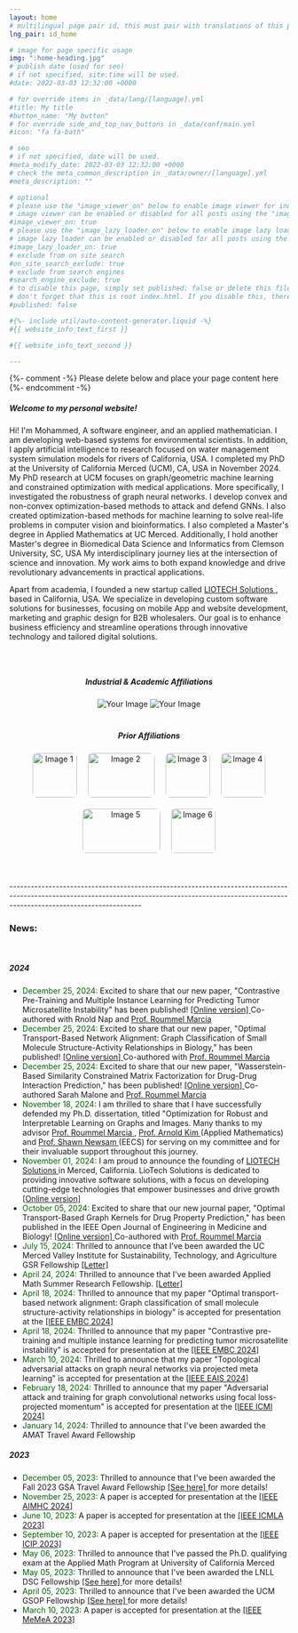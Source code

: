 ```yaml
---
layout: home
# multilingual page pair id, this must pair with translations of this page. (This name must be unique)
lng_pair: id_home

# image for page specific usage
img: ":home-heading.jpg"
# publish date (used for seo)
# if not specified, site.time will be used.
#date: 2022-03-03 12:32:00 +0000

# for override items in _data/lang/[language].yml
#title: My title
#button_name: "My button"
# for override side_and_top_nav_buttons in _data/conf/main.yml
#icon: "fa fa-bath"

# seo
# if not specified, date will be used.
#meta_modify_date: 2022-03-03 12:32:00 +0000
# check the meta_common_description in _data/owner/[language].yml
#meta_description: ""

# optional
# please use the "image_viewer_on" below to enable image viewer for individual pages or posts (_posts/ or [language]/_posts folders).
# image viewer can be enabled or disabled for all posts using the "image_viewer_posts: true" setting in _data/conf/main.yml.
#image_viewer_on: true
# please use the "image_lazy_loader_on" below to enable image lazy loader for individual pages or posts (_posts/ or [language]/_posts folders).
# image lazy loader can be enabled or disabled for all posts using the "image_lazy_loader_posts: true" setting in _data/conf/main.yml.
#image_lazy_loader_on: true
# exclude from on site search
#on_site_search_exclude: true
# exclude from search engines
#search_engine_exclude: true
# to disable this page, simply set published: false or delete this file
# don't forget that this is root index.html. If you disable this, there will be no index.html page to open
#published: false

#{%- include util/auto-content-generator.liquid -%}
#{{ website_info_text_first }}

#{{ website_info_text_second }}

---
```


{%- comment -%} Please delete below and place your page content here {%- endcomment -%}


<!-- <h1 style="text-align: center;"> Mohammed J. Aburidi </h1>	
<h3 style="text-align: center;"> Ph.D. Candidate </h3>	--> 


<h5> Welcome to my personal website! </h5>     

<p> Hi! I'm Mohammed, A software engineer, and an applied mathematician. I am developing web-based systems for environmental scientists. In addition, I apply artificial intelligence to research focused on water management system simulation models for rivers of California, USA. I completed my PhD at the University of California Merced (UCM), CA, USA in November 2024. My PhD research at UCM focuses on graph/geometric machine learning and constrained optimization with medical applications. More specifically, I investigated the robustness of graph neural networks. I develop convex and non-convex optimization-based methods to attack and defend GNNs. I also created optimization-based methods for machine learning to solve real-life problems in computer vision and bioinformatics. I also completed a Master's degree in Applied Mathematics at UC Merced. Additionally, I hold another Master's degree in Biomedical Data Science and Informatics from Clemson University, SC, USA My interdisciplinary journey lies at the intersection of science and innovation. My work aims to both expand knowledge and drive revolutionary advancements in practical applications.
 <p>

<p>
Apart from academia, I founded a new startup called <a href="https://liotechsolutions.com/"> LIOTECH Solutions </a>, based in California, USA. We specialize in developing custom software solutions for businesses, focusing on mobile App and website development, marketing and graphic design for B2B wholesalers. Our goal is to enhance business efficiency and streamline operations through innovative technology and tailored digital solutions. <br>     


<div style="height: 30px;"></div>


<html lang="en">
<head>
  <meta charset="UTF-8">
  <meta name="viewport" content="width=device-width, initial-scale=1.0">
  <title>Industrial & Academic Affiliations</title>
</head>
<body>

  <h5 style="text-align: center; font-weight: bold;">Industrial & Academic Affiliations</h5>

  <div style="text-align: center;">
    <img src="../assets/img/home/ucm.png" alt="Your Image" style="max-width: 30%; height: auto;"/>
    <img src="../assets/img/home/logo.png" alt="Your Image" style="max-width: 30%; height: auto;"/>

  </div>

</body>
</html>


<div style="height: 20px;"></div>


  <h5 style="text-align: center; font-weight: bold;">Prior Affiliations</h5>



<div style="text-align: center; display: flex; flex-wrap: wrap; justify-content: center; gap: 20px; margin-top: 20px;">
    <img src="../assets/img/home/img1.jpg" alt="Image 1" style="width: 80px; height: 80px; object-fit: cover; border-radius: 8px;">
    <img src="../assets/img/home/img2.jpg" alt="Image 2" style="width: 120px; height: 80px; object-fit: cover; border-radius: 8px;">
    <img src="../assets/img/home/img3.jpg" alt="Image 3" style="width: 80px; height: 80px; object-fit: cover; border-radius: 8px;">
    <img src="../assets/img/home/img4.jpg" alt="Image 4" style="width: 80px; height: 80px; object-fit: cover; border-radius: 8px;">
    <img src="../assets/img/home/img5.png" alt="Image 5" style="width: 140px; height: 80px; object-fit: cover; border-radius: 8px;">
    <img src="../assets/img/home/img6.png" alt="Image 6" style="width: 80px; height: 80px; object-fit: cover; border-radius: 8px;">
</div>


<br>  
<br>  
<br> 
-------------------------------------------------------------------------------------------------------------------------------------------------------------------------------------------------
  
<h3> News: </h3> <br>   

<h5> 2024 </h5> 
<ul>




<li> <span style="color: darkgreen;">December 25, 2024:  </span> Excited to share that our new paper, "Contrastive Pre-Training and Multiple Instance Learning for Predicting Tumor Microsatellite Instability" has been published! <a href="https://ieeexplore.ieee.org/abstract/document/10782037"> [Online version] </a> Co-authored with Rnold Nap and <a href="https://faculty.ucmerced.edu/rmarcia/"> Prof. Roummel Marcia </a> </li>

<li> <span style="color: darkgreen;">December 25, 2024:  </span> Excited to share that our new paper, "Optimal Transport-Based Network Alignment: Graph Classification of Small Molecule Structure-Activity Relationships in Biology," has been published! <a href="https://ieeexplore.ieee.org/abstract/document/10782458"> [Online version] </a> Co-authored with <a href="https://faculty.ucmerced.edu/rmarcia/"> Prof. Roummel Marcia </a> </li>

<li> <span style="color: darkgreen;">December 25, 2024:  </span> Excited to share that our new paper, "Wasserstein-Based Similarity Constrained Matrix Factorization for Drug-Drug Interaction Prediction," has been published! <a href="https://ieeexplore.ieee.org/abstract/document/10768226"> [Online version] </a> Co-authored Sarah Malone  and <a href="https://faculty.ucmerced.edu/rmarcia/"> Prof. Roummel Marcia </a>  </li>

<li> <span style="color: darkgreen;">November 18, 2024:  </span> I am thrilled to share that I have successfully defended my Ph.D. dissertation, titled "Optimization for Robust and Interpretable Learning on Graphs and Images. Many thanks to my advisor <a href="https://faculty.ucmerced.edu/rmarcia/"> Prof. Roummel Marcia </a>, <a href="https://faculty.ucmerced.edu/adkim/"> Prof. Arnold Kim </a> (Applied Mathematics) and <a href="https://faculty.ucmerced.edu/snewsam/"> Prof. Shawn Newsam </a> (EECS) for serving on my committee and for their invaluable support throughout this journey. </li>

<li> <span style="color: darkgreen;">November 01, 2024:  </span> I am proud to announce the founding of <a href="https://liotechsolutions.com/"> LIOTECH Solutions </a> in Merced, California. LioTech Solutions is dedicated to providing innovative software solutions, with a focus on developing cutting-edge technologies that empower businesses and drive growth <a href="https://liotechsolutions.com/"> [Online version] </a>  </li>
  
<li> <span style="color: darkgreen;">October 05, 2024:  </span>   Excited to share that our new journal paper, "Optimal Transport-Based Graph Kernels for Drug Property Prediction," has been published in the IEEE Open Journal of Engineering in Medicine and Biology! <a href="https://ieeexplore.ieee.org/document/10716457/keywords#keywords"> [Online version] </a>  Co-authored with <a href="https://faculty.ucmerced.edu/rmarcia/"> Prof. Roummel Marcia </a> </li>

<li> <span style="color: darkgreen;">July 15, 2024:  </span>  Thrilled to announce that I've been awarded the UC Merced Valley Institute for Sustainability, Technology, and Agriculture GSR Fellowship <a href="https://drive.google.com/file/d/18FpeTxCuvJ_4Ojk3TAkpwWgXnI-rYe6L/view?usp=sharing"> [Letter] </a>  </li>

  
<li> <span style="color: darkgreen;">April 24, 2024:  </span>   Thrilled to announce that I've been awarded Applied Math Summer Research Fellowship.  <a href="https://drive.google.com/file/d/19xfmCd2ktpOe3cdPudEOc5FLZsoMuqio/view?usp=sharing"> [Letter] </a>  </li>


<li> <span style="color: darkgreen;"> April 18, 2024:   </span> Thrilled to announce that my paper "Optimal transport-based network alignment: Graph classification of small molecule structure-activity relationships in biology" is accepted for presentation at the <a href="https://embc.embs.org/2024/"> [IEEE EMBC 2024] </a> </li> 


<li> <span style="color: darkgreen;"> April 18, 2024:   </span> Thrilled to announce that my paper "Contrastive pre-training and multiple instance learning for predicting tumor microsatellite instability" is accepted for presentation at the <a href="https://embc.embs.org/2024/"> [IEEE EMBC 2024] </a> </li> 


<li> <span style="color: darkgreen;"> March 10, 2024:   </span> Thrilled to announce that my paper "Topological adversarial attacks on graph neural networks via projected meta learning" is accepted for presentation at the <a href="https://eventos.uc3m.es/97610/detail/ieee-international-conference-on-evolving-and-adaptive-intelligent-systems-2024-ieee-eais-2024"> [IEEE EAIS 2024] </a> </li> 

<li> <span style="color: darkgreen;"> February 18, 2024:   </span> Thrilled to announce that my paper "Adversarial attack and training for graph convolutional networks using focal loss-projected momentum" is accepted for presentation at the <a href="https://www.icmiconf.com/"> [IEEE ICMI 2024] </a> </li> 

  <li>  <span style="color: darkgreen;">January 14, 2024: </span>  Thrilled to announce that I've been awarded the AMAT Travel Award Fellowship  </li>
</ul>


<h5> 2023 </h5> 
<ul>
   <li> <span style="color: darkgreen;">December 05, 2023:  </span> 
   Thrilled to announce that I've been awarded the Fall 2023 GSA Travel Award Fellowship <a href="https://gsa.ucmerced.edu/funding/travel-awards"> [See here] </a> for more details! </li>
  <li> <span style="color: darkgreen;">November 25, 2023: </span>  A paper is accepted for presentation at the <a href="https://www.aimhc.org/"> [IEEE AIMHC 2024] </a> </li> 
 <li> <span style="color: darkgreen;">June 10, 2023: </span> A paper is accepted for presentation at the <a href="https://www.icmla-conference.org/icmla23/"> [IEEE ICMLA 2023] </a> </li> 
  <li> <span style="color: darkgreen;"> September 10, 2023:  </span> A paper is accepted for presentation at the <a href="https://2023.ieeeicip.org/"> [IEEE ICIP 2023] </a> </li> 

<li> <span style="color: darkgreen;">May 06, 2023:  </span>   Thrilled to announce that I've passed the Ph.D. qualifying exam at the Applied Math Program at University of California Merced </li>
   <li> <span style="color: darkgreen;">May 05, 2023:  </span>   Thrilled to announce that I've been awarded the LNLL DSC Fellowship <a href="https://data-science.llnl.gov/dsc"> [See here] </a> for more details! </li>
   <li> <span style="color: darkgreen;">April 05, 2023:  </span>  Thrilled to announce that I've been awarded the UCM GSOP Fellowship <a href="https://graduatedivision.ucmerced.edu/financial-support/internal-fellowships/graduate-student-opportunity-program"> [See here] </a> for more details! </li>
   
  <li> <span style="color: darkgreen;"> March 10, 2023:   </span> A paper is accepted for presentation at the <a href="https://memea2023.ieee-ims.org/"> [IEEE MeMeA 2023] </a> </li> 
</ul>














